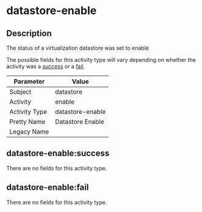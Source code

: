 datastore-enable
================

Description
-----------
The status of a virtualization datastore was set to enable

The possible fields for this activity type will vary depending on whether the activity was a [success](#datastore-enablesuccess) or a [fail](#datastore-enablefail).

| Parameter     | Value            |
| ------------- | ---------------- |
| Subject       | datastore        |
| Activity      | enable           |
| Activity Type | datastore-enable |
| Pretty Name   | Datastore Enable |
| Legacy Name   |                  |

datastore-enable:success
------------------------

There are no fields for this activity type.


datastore-enable:fail
---------------------

There are no fields for this activity type.

